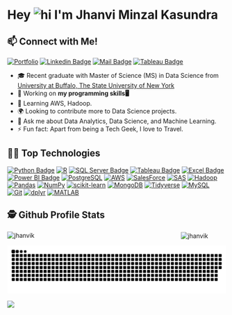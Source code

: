 <!--
**jhanvik/jhanvik** is a ✨ _special_ ✨ repository because its `README.md` (this file) appears on your GitHub profile.

Here are some ideas to get you started:

- 🔭 I’m currently working on ...
- 🌱 I’m currently learning ...
- 👯 I’m looking to collaborate on ...
- 🤔 I’m looking for help with ...
- 💬 Ask me about ...
- 📫 How to reach me: ...
- 😄 Pronouns: ...
- ⚡ Fun fact: ...
-->

# **Hey <img src="https://user-images.githubusercontent.com/1303154/88677602-1635ba80-d120-11ea-84d8-d263ba5fc3c0.gif" width="28" height="28px" alt="hi"> I'm Jhanvi Minzal Kasundra** 

## **📫 Connect with Me!**
[![Portfolio](https://img.shields.io/badge/Portfolio-%23000000.svg?style=for-the-badge&logo=firefox&logoColor=#FF7139)](https://jhanvik.github.io/JhanviKasundra.github.io/)
[![Linkedin Badge](https://img.shields.io/badge/-JhanviKasundra-0e76a8?style=flat&labelColor=0e76a8&logo=linkedin&logoColor=white)](https://www.linkedin.com/in/jhanvikasundra/)
[![Mail Badge](https://img.shields.io/badge/-jhanvik99@gmail.com-c0392b?style=flat&labelColor=c0392b&logo=gmail&logoColor=white)](mailto:jhanvik99@gmail.com)
[![Tableau Badge](https://img.shields.io/badge/-TableauProfile-E97627?style=flat&labelColor=212121&logo=tableau)](https://public.tableau.com/app/profile/jhanvi.minzal.kasundra)

- 🎓 Recent graduate with Master of Science (MS) in Data Science from [University at Buffalo, The State University of New York](https://www.buffalo.edu)
- 🔭 Working on **my programming skills🖥️**
- 🌱 Learning AWS, Hadoop.
- 🌍 Looking to contribute more to Data Science projects.
- 💬 Ask me about Data Analytics, Data Science, and Machine Learning.
- ⚡ Fun fact: Apart from being a Tech Geek, I love to Travel. 

## **👨‍💻 Top Technologies**

<!-- TODO: Make technologies links take you to repositories -->
[![Python Badge](https://img.shields.io/badge/-Python-3776AB?style=for-the-badge&labelColor=212121&logo=python)](#)
[![R](https://img.shields.io/badge/r-%23276DC3.svg?style=for-the-badge&logo=r&logoColor=white)](#)
[![SQL Server Badge](https://img.shields.io/badge/-SQL-CC2927?style=for-the-badge&labelColor=212121&logo=Microsoft%20SQL%20Server&logoColor=CC2927)](#)
[![Tableau Badge](https://img.shields.io/badge/-Tableau-E97627?style=for-the-badge&labelColor=212121&logo=tableau)](#)
[![Excel Badge](https://img.shields.io/badge/-Microsoft%20Excel-217346?style=for-the-badge&labelColor=212121&logo=Microsoft%20Excel&logoColor=217346)](#)
[![Power BI Badge](https://img.shields.io/badge/-Power%20BI-F2C811?style=for-the-badge&labelColor=212121&logo=powerbi)](#)
[![PostgreSQL](https://img.shields.io/badge/PostgreSQL-%2320232a.svg?style=for-the-badge&logo=PostgreSQL&logoColor=%2361DAFB)](#)
[![AWS](https://img.shields.io/badge/AWS-%23E34F26.svg?style=for-the-badge&logo=AWS&logoColor=white)](#)
[![SalesForce](https://img.shields.io/badge/SalesForce-%231572B6.svg?style=for-the-badge&logo=Salesforce&logoColor=white)](#)
[![SAS](https://img.shields.io/badge/SAS-%23404d59.svg?style=for-the-badge&logo=express&logoColor=%2361DAFB)](#)
[![Hadoop](https://img.shields.io/badge/Hadoop-6DA55F?style=for-the-badge&logo=Hadoop&logoColor=white)](#)
[![Pandas](https://img.shields.io/badge/pandas-%23150458.svg?style=for-the-badge&labelColor=212121&logo=pandas&logoColor=white)](#)
[![NumPy](https://img.shields.io/badge/numpy-%23013243.svg?style=for-the-badge&labelColor=212121&logo=numpy&logoColor=white)](#)
[![scikit-learn](https://img.shields.io/badge/scikit--learn-%23F7931E.svg?style=for-the-badge&labelColor=212121&logo=scikit-learn&logoColor=white)](#)
[![MongoDB](https://img.shields.io/badge/MongoDB-%234ea94b.svg?style=for-the-badge&logo=mongodb&logoColor=white)](#)
[![Tidyverse](https://img.shields.io/badge/Tidyverse-%23316192.svg?style=for-the-badge&logo=Tidyverse&logoColor=white)](#)
[![MySQL](https://img.shields.io/badge/mysql-%2300f.svg?style=for-the-badge&logo=mysql&logoColor=white)](#)
[![Git](https://img.shields.io/badge/git-%23F05033.svg?style=for-the-badge&labelColor=212121&logo=git&logoColor=white)](#)
[![dplyr](https://img.shields.io/badge/dplyr-%230db7ed.svg?style=for-the-badge&logo=dplyr&logoColor=white)](#)
[![MATLAB](https://img.shields.io/badge/MATLAB-%23323330.svg?style=for-the-badge&logo=MATLAB&logoColor=%23F7DF1E)](#)

## **🕵️ Github Profile Stats** 

<p>
  <img align="left" src="https://github-readme-stats.vercel.app/api?username=jhanvik&layout=compact&theme=radical&show_icons=true&locale=en" alt="jhanvik" width="400" />
</p>

<p>
  <img align="center" src="https://github-readme-stats.vercel.app/api/top-langs?username=jhanvik&hide=Jupyter%20Notebook&layout=compact&theme=radical&show_icons=true&locale=en" alt="jhanvik" width="400" />
</p>

<div align="center">
 
![GitHub Contribution Grid Snake Animation](https://raw.githubusercontent.com/AkshatRastogi-1nC0re/AkshatRastogi-1nC0re/output/github-contribution-grid-snake-sissa.svg#gh-dark-mode-only)

</div>

<img src="https://raw.githubusercontent.com/halfrost/halfrost/master/icons/header_.png">
